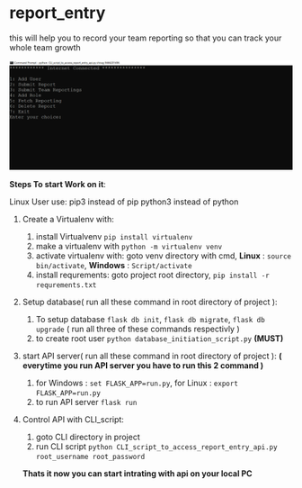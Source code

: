 # report_entry
this will help you to record your team reporting so that you can track your whole team growth 

![CLI Preview](/preview_image/Capture1.PNG)

**Steps To start Work on it**:

Linux User use:
  pip3 instead of pip
  python3 instead of python

1. Create a Virtualenv with: 
    1. install Virtualvenv ```pip install virtualenv```
    2. make a virtualenv with ```python -m virtualenv venv```
    3. activate virtualenv with:  goto venv directory with cmd, **Linux** : ```source bin/activate```, **Windows** : ```Script/activate```  
    4. install requrements: goto project root directory, ```pip install -r requrements.txt```
    
2. Setup database( run all these command in root directory of project ):
    1. To setup database ```flask db init```, ```flask db migrate```, ```flask db upgrade``` ( run all three of these commands respectivly )
    2. to create root user ```python database_initiation_script.py``` **(MUST)**
    
3. start API server( run all these command in root directory of project ):
    **( everytime you run API server you have to run this 2 command )**
    1. for Windows : ```set FLASK_APP=run.py```, for Linux : ```export FLASK_APP=run.py``` 
    2. to run API server ```flask run```
    
4. Control API with CLI_script:
    1. goto CLI directory in project 
    2. run CLI script ```python CLI_script_to_access_report_entry_api.py root_username root_password```
    
    **Thats it now you can start intrating with api on  your local PC**
